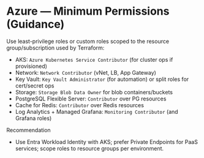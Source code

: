 # Azure — Minimum Permissions (Guidance)

Use least-privilege roles or custom roles scoped to the resource group/subscription used by Terraform:

- AKS: `Azure Kubernetes Service Contributor` (for cluster ops if provisioned)
- Network: `Network Contributor` (vNet, LB, App Gateway)
- Key Vault: `Key Vault Administrator` (for automation) or split roles for cert/secret ops
- Storage: `Storage Blob Data Owner` for blob containers/buckets
- PostgreSQL Flexible Server: `Contributor` over PG resources
- Cache for Redis: `Contributor` over Redis resources
- Log Analytics + Managed Grafana: `Monitoring Contributor` (and Grafana roles)

Recommendation
- Use Entra Workload Identity with AKS; prefer Private Endpoints for PaaS services; scope roles to resource groups per environment.

